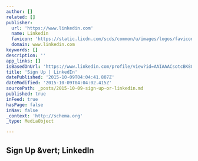 ```yaml
---
author: []
related: []
publisher:
  url: 'https://www.linkedin.com'
  name: Linkedin
  favicon: 'https://static.licdn.com/scds/common/u/images/logos/favicons/v1/favicon.ico'
  domain: www.linkedin.com
keywords: []
description: ''
app_links: []
isBasedOnUrl: 'https://www.linkedin.com/profile/view?id=AAIAAACsotcBK88Waqh518e41TeHa1AWjauE4C8&trk=nav_responsive_tab_profile'
title: 'Sign Up | LinkedIn'
datePublished: '2015-10-09T04:04:41.807Z'
dateModified: '2015-10-09T04:04:02.415Z'
sourcePath: _posts/2015-10-09-sign-up-or-linkedin.md
published: true
inFeed: true
hasPage: false
inNav: false
_context: 'http://schema.org'
_type: MediaObject

---
```

<article style=""><h1>Sign Up &amp;vert; LinkedIn</h1><p></p></article>